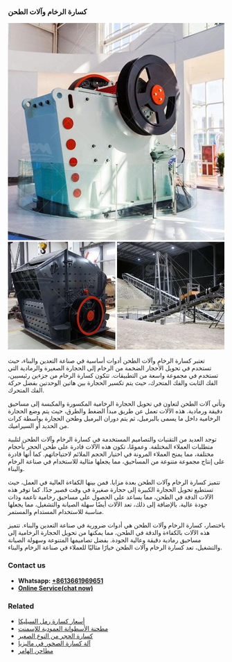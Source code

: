 <h3>كسارة الرخام وآلات الطحن</h3><img src='1701852800.jpg' alt=''><p>تعتبر كسارة الرخام وآلات الطحن أدوات أساسية في صناعة التعدين والبناء، حيث تستخدم في تحويل الأحجار الضخمة من الرخام إلى الحجارة الصغيرة والرمادية التي تستخدم في مجموعة واسعة من التطبيقات. تتكون كسارة الرخام من جزءين رئيسيين، الفك الثابت والفك المتحرك، حيث يتم تكسير الحجارة بين هاتين الوحدتين بفضل حركة الفك المتحرك.</p><p>وتأتي آلات الطحن لتعاون في تحويل الحجارة الرخامية المكسورة والمكبسة إلى مساحيق دقيقة ورمادية. هذه الآلات تعمل عن طريق مبدأ الضغط والطرق، حيث يتم وضع الحجارة الرخامية داخل ما يسمى بالبرميل، ثم يتم دوران البرميل وطحن الحجارة بواسطة كرات من الحديد أو السيراميك.</p><p>توجد العديد من التقنيات والتصاميم المستخدمة في كسارة الرخام وآلات الطحن لتلبية متطلبات العملاء المختلفة. وعمومًا، تكون هذه الآلات قادرة على طحن الحجر بأحجام مختلفة، مما يمنح العملاء المرونة في اختيار الحجم الملائم لاحتياجاتهم. كما أنها قادرة على إنتاج مجموعة متنوعة من المساحيق، مما يجعلها مثالية للاستخدام في صناعة الرخام والبناء.</p><p>تتميز كسارة الرخام وآلات الطحن بعدة مزايا. فمن بينها الكفاءة العالية في العمل، حيث تستطيع تحويل الحجارة الكبيرة إلى حجارة صغيرة في وقت قصير جدًا. كما توفر هذه الآلات الدقة في الطحن، مما يساعد على الحصول على مساحيق رخامية ناعمة وذات جودة عالية. بالإضافة إلى ذلك، تعد الآلات أيضًا سهلة الصيانة والتشغيل، مما يجعلها مناسبة للاستخدام المستدام والمستمر.</p><p>باختصار، كسارة الرخام وآلات الطحن هي أدوات ضرورية في صناعة التعدين والبناء. تتميز هذه الآلات بالكفاءة والدقة في الطحن، مما يمكنها من تحويل الحجارة الرخامية إلى مساحيق رمادية دقيقة وعالية الجودة. بفضل تصاميمها المتنوعة وسهولة الصيانة والتشغيل، تعد كسارة الرخام وآلات الطحن خيارًا مثاليًا للعملاء في صناعة الرخام والبناء.</p><h3>Contact us</h3><ul><li><strong>Whatsapp:&nbsp;<a href="https://wa.me/8613661969651">+8613661969651</a></strong></li><li><a href="https://swt.shibang-china.com/?git&amp;zhl&amp;كسارة الرخام وآلات الطحن"><strong>Online Service(chat now)</strong></a></li></ul><h3>Related</h3><ul><li><a href='أسعار كسارة رمل السيليكا.md'>أسعار كسارة رمل السيليكا</a></li><li><a href='مطحنة الأسطوانة العمودية للإسمنت.md'>مطحنة الأسطوانة العمودية للإسمنت</a></li><li><a href='كسارة الحجر من النوع الصغير.md'>كسارة الحجر من النوع الصغير</a></li><li><a href='آلة كسارة الصخور في ماليزيا.md'>آلة كسارة الصخور في ماليزيا</a></li><li><a href='مطاحن الهامر.md'>مطاحن الهامر</a></li></ul>